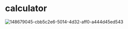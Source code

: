 # calculator
![148679045-cbb5c2e6-5014-4d32-aff0-a444d45ed543](https://user-images.githubusercontent.com/98632968/151650823-3d6f751d-1c2c-491f-94a2-08591ac69142.png)

